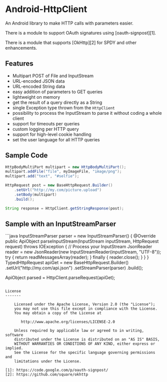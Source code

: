 Android-HttpClient
==================

An Android library to make HTTP calls with parameters easier.

There is a module to support OAuth signatures using [oauth-signpost][1].

There is a module that supports [OkHttp][2] for SPDY and other enhancements.

Features
--------

* Multipart POST of File and InputStream
* URL-encoded JSON data
* URL-encoded String data
* easy addition of parameters to GET queries
* lightweight on memory
* get the result of a query directly as a String
* single Exception type thrown from the `HttpClient`
* possibility to process the InputStream to parse it without coding a whole client
* support for timeouts per queries
* custom logging per HTTP query
* support for high-level cookie handling
* set the user language for all HTTP queries

Sample Code
-----------

```java
HttpBodyMultiPart multipart = new HttpBodyMultiPart();
multipart.addFile("file", myImageFile, "image/png");
multipart.add("text", "#selfie");

HttpRequest post = new BaseHttpRequest.Builder()
	.setUrl("http://my.com/picture.upload")
	.setBody(multipart)
	.build();

String response = HttpClient.getStringResponse(post);
```

<h2>Sample with an InputStreamParser</h2>
```java
InputStreamParser<ApiObject> parser = new InputStreamParser<ApiObject>() {
	@Override
	public ApiObject parseInputStream(InputStream inputStream, HttpRequest request) throws IOException {
		// Process your InputStream
		JsonReader reader = new JsonReader(new InputStreamReader(inputStream, "UTF-8"));
		try {
			return readMessagesArray(reader);
		} finally {
			reader.close();
		}
	}
}
TypedHttpRequest<ApiObject> apiGet = new BaseHttpRequest.Builder()
	.setUrl("http://my.com/api.json")
	.setStreamParser(parser)
	.build();

ApiObject parsed = HttpClient.parseRequest(apiGet);
```

License
-------

    Licensed under the Apache License, Version 2.0 (the "License");
    you may not use this file except in compliance with the License.
    You may obtain a copy of the License at

       http://www.apache.org/licenses/LICENSE-2.0

    Unless required by applicable law or agreed to in writing, software
    distributed under the License is distributed on an "AS IS" BASIS,
    WITHOUT WARRANTIES OR CONDITIONS OF ANY KIND, either express or implied.
    See the License for the specific language governing permissions and
    limitations under the License.

[1]: https://code.google.com/p/oauth-signpost/
[2]: https://github.com/square/okhttp
